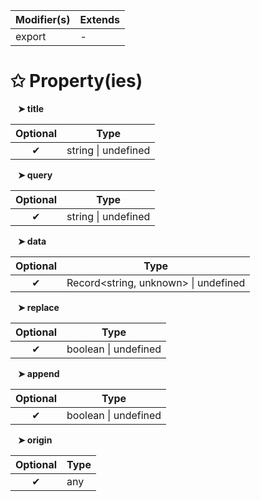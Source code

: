 | Modifier(s)                            | Extends                                    |
|----------------------------------------|--------------------------------------------|
| export | - |

# &#10025; Property(ies)

&nbsp;&nbsp; **&#10148; title**

| Optional                           | Type                         |
|:----------------------------------:|------------------------------|
| ✔ | string &#124; undefined |

&nbsp;&nbsp; **&#10148; query**

| Optional                           | Type                         |
|:----------------------------------:|------------------------------|
| ✔ | string &#124; undefined |

&nbsp;&nbsp; **&#10148; data**

| Optional                           | Type                         |
|:----------------------------------:|------------------------------|
| ✔ | Record&lt;string, unknown&gt; &#124; undefined |

&nbsp;&nbsp; **&#10148; replace**

| Optional                           | Type                         |
|:----------------------------------:|------------------------------|
| ✔ | boolean &#124; undefined |

&nbsp;&nbsp; **&#10148; append**

| Optional                           | Type                         |
|:----------------------------------:|------------------------------|
| ✔ | boolean &#124; undefined |

&nbsp;&nbsp; **&#10148; origin**

| Optional                           | Type                         |
|:----------------------------------:|------------------------------|
| ✔ | any |